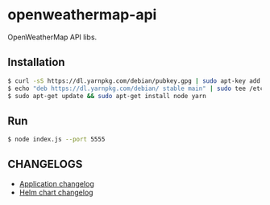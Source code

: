 openweathermap-api
============

OpenWeatherMap API libs.

## Installation

```bash
$ curl -sS https://dl.yarnpkg.com/debian/pubkey.gpg | sudo apt-key add -
$ echo "deb https://dl.yarnpkg.com/debian/ stable main" | sudo tee /etc/apt/sources.list.d/yarn.list
$ sudo apt-get update && sudo apt-get install node yarn
```

## Run
```bash
$ node index.js --port 5555
```

## CHANGELOGS
- [Application changelog](./CHANGELOG.md)
- [Helm chart changelog](./helm/tool-openweathermap/CHANGELOG.md)